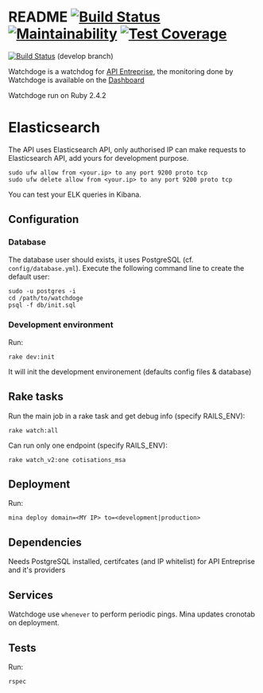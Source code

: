 # README [![Build Status](https://travis-ci.org/etalab/watchdoge_apientreprise.svg?branch=master)](https://travis-ci.org/etalab/watchdoge_apientreprise) [![Maintainability](https://api.codeclimate.com/v1/badges/ea09b1d44917a172d01e/maintainability)](https://codeclimate.com/github/etalab/watchdoge_apientreprise/maintainability) [![Test Coverage](https://api.codeclimate.com/v1/badges/ea09b1d44917a172d01e/test_coverage)](https://codeclimate.com/github/etalab/watchdoge_apientreprise/test_coverage)
[![Build Status](https://travis-ci.org/etalab/watchdoge_apientreprise.svg?branch=develop)](https://travis-ci.org/etalab/watchdoge_apientreprise) (develop branch)

Watchdoge is a watchdog for [API Entreprise](https://github.com/etalab/apientreprise), the monitoring done by Watchdoge is available on the [Dashboard](https://github.com/etalab/dashboard_apientreprise)

Watchdoge run on Ruby 2.4.2

# Elasticsearch

The API uses Elasticsearch API, only authorised IP can make requests to Elasticsearch API, add yours for development purpose.

```
sudo ufw allow from <your.ip> to any port 9200 proto tcp
sudo ufw delete allow from <your.ip> to any port 9200 proto tcp
```

You can test your ELK queries in Kibana.

## Configuration

### Database

The database user should exists, it uses PostgreSQL (cf. `config/database.yml`). Execute the following command line to create the default user:

```
sudo -u postgres -i
cd /path/to/watchdoge
psql -f db/init.sql
```

### Development environment

Run:

`rake dev:init`

It will init the development environement (defaults config files & database)

## Rake tasks

Run the main job in a rake task and get debug info (specify RAILS_ENV):

`rake watch:all`

Can run only one endpoint (specify RAILS_ENV):

`rake watch_v2:one cotisations_msa`

## Deployment

Run:

`mina deploy domain=<MY IP> to=<development|production>`

## Dependencies
Needs PostgreSQL installed,  certifcates (and IP whitelist) for API Entreprise and it's providers

## Services
Watchdoge use `whenever` to perform periodic pings. Mina updates cronotab on deployment.

## Tests
Run:

`rspec`
